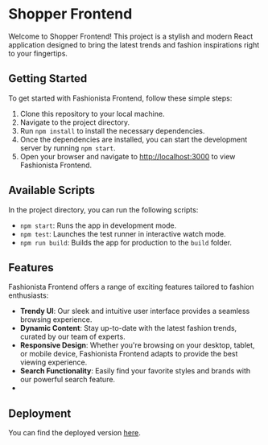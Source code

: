 # Shopper Frontend

Welcome to Shopper Frontend! This project is a stylish and modern React application designed to bring the latest trends and fashion inspirations right to your fingertips.

## Getting Started

To get started with Fashionista Frontend, follow these simple steps:

1. Clone this repository to your local machine.
2. Navigate to the project directory.
3. Run `npm install` to install the necessary dependencies.
4. Once the dependencies are installed, you can start the development server by running `npm start`.
5. Open your browser and navigate to [http://localhost:3000](http://localhost:3000) to view Fashionista Frontend.

## Available Scripts

In the project directory, you can run the following scripts:

- `npm start`: Runs the app in development mode.
- `npm test`: Launches the test runner in interactive watch mode.
- `npm run build`: Builds the app for production to the `build` folder.

## Features

Fashionista Frontend offers a range of exciting features tailored to fashion enthusiasts:

- **Trendy UI**: Our sleek and intuitive user interface provides a seamless browsing experience.
- **Dynamic Content**: Stay up-to-date with the latest fashion trends, curated by our team of experts.
- **Responsive Design**: Whether you're browsing on your desktop, tablet, or mobile device, Fashionista Frontend adapts to provide the best viewing experience.
- **Search Functionality**: Easily find your favorite styles and brands with our powerful search feature.
- 
## Deployment

You can find the deployed version [here](https://shopper-front-1ah2nlxwu-ezzat-abdelrazek-255s-projects.vercel.app/).
